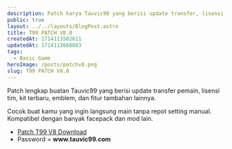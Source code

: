 ```yaml
---
description: Patch karya Tauvic99 yang berisi update transfer, lisensi, dan fitur tambahan
public: true
layout: ../../layouts/BlogPost.astro
title: T99 PATCH V8.0
createdAt: 1714113582611
updatedAt: 1714113668883
tags:
  - Basic Game
heroImage: /posts/patchv8.png
slug: T99 PATCH V8.0
---
```



Patch lengkap buatan Tauvic99 yang berisi update transfer pemain, lisensi tim, kit terbaru, emblem, dan fitur tambahan lainnya.

Cocok buat kamu yang ingin langsung main tanpa repot setting manual. Kompatibel dengan banyak facepack dan mod lain.

- [Patch T99 V8 Download](https://drive.google.com/file/d/1uwvcIcZCtIqX9T59aIu9eAFWBGpk_fJM/view?usp=sharing)
- Password = **www<span>.</span>tauvic99<span>.</span>com**
